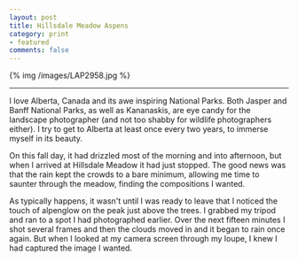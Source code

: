 ```yaml
---
layout: post
title: Hillsdale Meadow Aspens
category: print
- featured
comments: false
---
```

{% img /images/LAP2958.jpg %}

---

I love Alberta, Canada and its awe inspiring National Parks. Both Jasper and Banff National Parks, as well as Kananaskis, are eye candy for the landscape photographer (and not too shabby for wildlife photographers either). I try to get to Alberta at least once every two years, to immerse myself in its beauty. 

On this fall day, it had drizzled most of the morning and into afternoon, but when I arrived at Hillsdale Meadow it had just stopped. The good news was that the rain kept the crowds to a bare minimum, allowing me time to saunter through the meadow, finding the compositions I wanted. 

As typically happens, it wasn't until I was ready to leave that I noticed the touch of alpenglow on the peak just above the trees. I grabbed my tripod and ran to a spot I had photographed earlier. Over the next fifteen minutes I shot several frames and then the clouds moved in and it began to rain once again. But when I looked at my camera screen through my loupe, I knew I had captured the image I wanted. 
